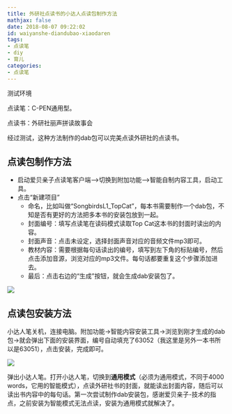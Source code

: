 ```yaml
---
title: 外研社点读书的小达人点读包制作方法
mathjax: false
date: 2018-08-07 09:22:02
id: waiyanshe-diandubao-xiaodaren
tags:
- 点读笔
- diy
- 育儿
categories:
- 点读笔
---
```


测试环境 

点读笔：C-PEN通用型。

点读书：外研社丽声拼读故事会  

经过测试，这种方法制作的dab包可以完美点读外研社的点读书。 

<!---more--->

## 点读包制作方法

- 启动爱贝亲子点读笔客户端-->切换到附加功能-->智能自制内容工具，启动工具。 
- 点击“新建项目”
  - 命名，比如叫做“SongbirdsL1_TopCat”，每本书需要制作一个dab包，不知是否有更好的方法把多本书的安装包放到一起。
  - 封面编号：填写点读笔在读码模式读取Top Cat这本书的封面时读出的内容。 
  - 封面声音：点击未设定，选择封面声音对应的音频文件mp3即可。
  - 教材内容：需要根据每句话读出的编号，填写到左下角的标贴编号，然后点击添加音源，浏览对应的mp3文件。每句话都要重复这个步骤添加进去。 
  - 最后：点击右边的“生成”按钮，就会生成dab安装包了。

![](https://gitee.com/zihm/images/raw/master/hexo/20210506131950.png)

## 点读包安装方法

小达人笔关机，连接电脑。附加功能->智能内容安装工具->浏览到刚才生成的dab包->就会弹出下面的安装界面，编号自动填充了63052（我这里是另外一本书所以是63051），点击安装，完成即可。

![](https://gitee.com/zihm/images/raw/master/hexo/20210506131954.jpg)

弹出小达人笔。打开小达人笔，切换到**通用模式**（必须为通用模式，不同于4000 words，它用的智能模式），点读外研社书的封面，就能读出封面内容，随后可以读出书内容中的每句话。第一次尝试制作dab安装包，感谢爱贝亲子-技术的指点，之前安装为智能模式无法点读，安装为通用模式就解决了。

